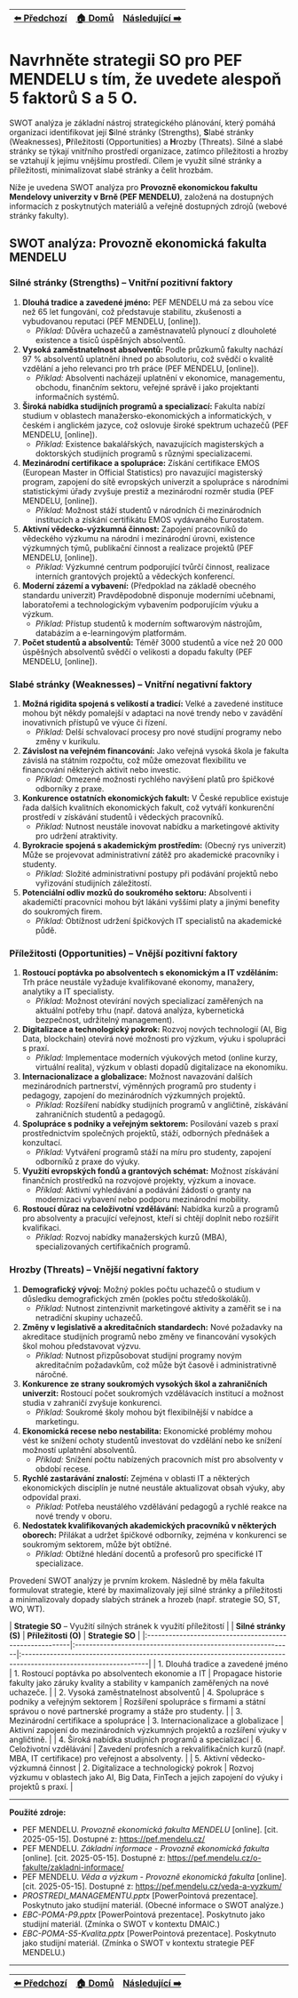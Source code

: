 <div align="center">

| [⬅️ Předchozí](otazka_9.md) | [🏠 Domů](../../README.md) | [Následující ➡️](otazka_11.md) |
|:-------------------------:|:---------------------------:|:-----------------------------:|

</div>

# Navrhněte strategii SO pro PEF MENDELU s tím, že uvedete alespoň 5 faktorů S a 5 O. 

SWOT analýza je základní nástroj strategického plánování, který pomáhá organizaci identifikovat její **S**ilné stránky (Strengths), **S**labé stránky (Weaknesses), **P**říležitosti (Opportunities) a **H**rozby (Threats). Silné a slabé stránky se týkají vnitřního prostředí organizace, zatímco příležitosti a hrozby se vztahují k jejímu vnějšímu prostředí. Cílem je využít silné stránky a příležitosti, minimalizovat slabé stránky a čelit hrozbám.

Níže je uvedena SWOT analýza pro **Provozně ekonomickou fakultu Mendelovy univerzity v Brně (PEF MENDELU)**, založená na dostupných informacích z poskytnutých materiálů a veřejně dostupných zdrojů (webové stránky fakulty).

## SWOT analýza: Provozně ekonomická fakulta MENDELU

### Silné stránky (Strengths) – Vnitřní pozitivní faktory

1.  **Dlouhá tradice a zavedené jméno:** PEF MENDELU má za sebou více než 65 let fungování, což představuje stabilitu, zkušenosti a vybudovanou reputaci (PEF MENDELU, [online]).
    *   *Příklad:* Důvěra uchazečů a zaměstnavatelů plynoucí z dlouholeté existence a tisíců úspěšných absolventů.
2.  **Vysoká zaměstnatelnost absolventů:** Podle průzkumů fakulty nachází 97 % absolventů uplatnění ihned po absolutoriu, což svědčí o kvalitě vzdělání a jeho relevanci pro trh práce (PEF MENDELU, [online]).
    *   *Příklad:* Absolventi nacházejí uplatnění v ekonomice, managementu, obchodu, finančním sektoru, veřejné správě i jako projektanti informačních systémů.
3.  **Široká nabídka studijních programů a specializací:** Fakulta nabízí studium v oblastech manažersko-ekonomických a informatických, v českém i anglickém jazyce, což oslovuje široké spektrum uchazečů (PEF MENDELU, [online]).
    *   *Příklad:* Existence bakalářských, navazujících magisterských a doktorských studijních programů s různými specializacemi.
4.  **Mezinárodní certifikace a spolupráce:** Získání certifikace EMOS (European Master in Official Statistics) pro navazující magisterský program, zapojení do sítě evropských univerzit a spolupráce s národními statistickými úřady zvyšuje prestiž a mezinárodní rozměr studia (PEF MENDELU, [online]).
    *   *Příklad:* Možnost stáží studentů v národních či mezinárodních institucích a získání certifikátu EMOS vydávaného Eurostatem.
5.  **Aktivní vědecko-výzkumná činnost:** Zapojení pracovníků do vědeckého výzkumu na národní i mezinárodní úrovni, existence výzkumných týmů, publikační činnost a realizace projektů (PEF MENDELU, [online]).
    *   *Příklad:* Výzkumné centrum podporující tvůrčí činnost, realizace interních grantových projektů a vědeckých konferencí.
6.  **Moderní zázemí a vybavení:** (Předpoklad na základě obecného standardu univerzit) Pravděpodobně disponuje moderními učebnami, laboratořemi a technologickým vybavením podporujícím výuku a výzkum.
    *   *Příklad:* Přístup studentů k moderním softwarovým nástrojům, databázím a e-learningovým platformám.
7.  **Počet studentů a absolventů:** Téměř 3000 studentů a více než 20 000 úspěšných absolventů svědčí o velikosti a dopadu fakulty (PEF MENDELU, [online]).

### Slabé stránky (Weaknesses) – Vnitřní negativní faktory

1.  **Možná rigidita spojená s velikostí a tradicí:** Velké a zavedené instituce mohou být někdy pomalejší v adaptaci na nové trendy nebo v zavádění inovativních přístupů ve výuce či řízení.
    *   *Příklad:* Delší schvalovací procesy pro nové studijní programy nebo změny v kurikulu.
2.  **Závislost na veřejném financování:** Jako veřejná vysoká škola je fakulta závislá na státním rozpočtu, což může omezovat flexibilitu ve financování některých aktivit nebo investic.
    *   *Příklad:* Omezené možnosti rychlého navýšení platů pro špičkové odborníky z praxe.
3.  **Konkurence ostatních ekonomických fakult:** V České republice existuje řada dalších kvalitních ekonomických fakult, což vytváří konkurenční prostředí v získávání studentů i vědeckých pracovníků.
    *   *Příklad:* Nutnost neustále inovovat nabídku a marketingové aktivity pro udržení atraktivity.
4.  **Byrokracie spojená s akademickým prostředím:** (Obecný rys univerzit) Může se projevovat administrativní zátěž pro akademické pracovníky i studenty.
    *   *Příklad:* Složité administrativní postupy při podávání projektů nebo vyřizování studijních záležitostí.
5.  **Potenciální odliv mozků do soukromého sektoru:** Absolventi i akademičtí pracovníci mohou být lákáni vyššími platy a jinými benefity do soukromých firem.
    *   *Příklad:* Obtížnost udržení špičkových IT specialistů na akademické půdě.

### Příležitosti (Opportunities) – Vnější pozitivní faktory

1.  **Rostoucí poptávka po absolventech s ekonomickým a IT vzděláním:** Trh práce neustále vyžaduje kvalifikované ekonomy, manažery, analytiky a IT specialisty.
    *   *Příklad:* Možnost otevírání nových specializací zaměřených na aktuální potřeby trhu (např. datová analýza, kybernetická bezpečnost, udržitelný management).
2.  **Digitalizace a technologický pokrok:** Rozvoj nových technologií (AI, Big Data, blockchain) otevírá nové možnosti pro výzkum, výuku i spolupráci s praxí.
    *   *Příklad:* Implementace moderních výukových metod (online kurzy, virtuální realita), výzkum v oblasti dopadů digitalizace na ekonomiku.
3.  **Internacionalizace a globalizace:** Možnost navazování dalších mezinárodních partnerství, výměnných programů pro studenty i pedagogy, zapojení do mezinárodních výzkumných projektů.
    *   *Příklad:* Rozšíření nabídky studijních programů v angličtině, získávání zahraničních studentů a pedagogů.
4.  **Spolupráce s podniky a veřejným sektorem:** Posilování vazeb s praxí prostřednictvím společných projektů, stáží, odborných přednášek a konzultací.
    *   *Příklad:* Vytváření programů stáží na míru pro studenty, zapojení odborníků z praxe do výuky.
5.  **Využití evropských fondů a grantových schémat:** Možnost získávání finančních prostředků na rozvojové projekty, výzkum a inovace.
    *   *Příklad:* Aktivní vyhledávání a podávání žádostí o granty na modernizaci vybavení nebo podporu mezinárodní mobility.
6.  **Rostoucí důraz na celoživotní vzdělávání:** Nabídka kurzů a programů pro absolventy a pracující veřejnost, kteří si chtějí doplnit nebo rozšířit kvalifikaci.
    *   *Příklad:* Rozvoj nabídky manažerských kurzů (MBA), specializovaných certifikačních programů.

### Hrozby (Threats) – Vnější negativní faktory

1.  **Demografický vývoj:** Možný pokles počtu uchazečů o studium v důsledku demografických změn (pokles počtu středoškoláků).
    *   *Příklad:* Nutnost zintenzivnit marketingové aktivity a zaměřit se i na netradiční skupiny uchazečů.
2.  **Změny v legislativě a akreditačních standardech:** Nové požadavky na akreditace studijních programů nebo změny ve financování vysokých škol mohou představovat výzvu.
    *   *Příklad:* Nutnost přizpůsobovat studijní programy novým akreditačním požadavkům, což může být časově i administrativně náročné.
3.  **Konkurence ze strany soukromých vysokých škol a zahraničních univerzit:** Rostoucí počet soukromých vzdělávacích institucí a možnost studia v zahraničí zvyšuje konkurenci.
    *   *Příklad:* Soukromé školy mohou být flexibilnější v nabídce a marketingu.
4.  **Ekonomická recese nebo nestabilita:** Ekonomické problémy mohou vést ke snížení ochoty studentů investovat do vzdělání nebo ke snížení možností uplatnění absolventů.
    *   *Příklad:* Snížení počtu nabízených pracovních míst pro absolventy v období recese.
5.  **Rychlé zastarávání znalostí:** Zejména v oblasti IT a některých ekonomických disciplín je nutné neustále aktualizovat obsah výuky, aby odpovídal praxi.
    *   *Příklad:* Potřeba neustálého vzdělávání pedagogů a rychlé reakce na nové trendy v oboru.
6.  **Nedostatek kvalifikovaných akademických pracovníků v některých oborech:** Přilákat a udržet špičkové odborníky, zejména v konkurenci se soukromým sektorem, může být obtížné.
    *   *Příklad:* Obtížné hledání docentů a profesorů pro specifické IT specializace.

Provedení SWOT analýzy je prvním krokem. Následně by měla fakulta formulovat strategie, které by maximalizovaly její silné stránky a příležitosti a minimalizovaly dopady slabých stránek a hrozeb (např. strategie SO, ST, WO, WT).

| **Strategie SO** – Využití silných stránek k využití příležitostí |
| **Silné stránky (S)**                                   | **Příležitosti (O)**                                         | **Strategie SO**                                                                                                 |
|:--------------------------------------------------------|:-------------------------------------------------------------|:-----------------------------------------------------------------------------------------------------------------|
| 1. Dlouhá tradice a zavedené jméno                      | 1. Rostoucí poptávka po absolventech ekonomie a IT           | Propagace historie fakulty jako záruky kvality a stability v kampaních zaměřených na nové uchazeče.              |
| 2. Vysoká zaměstnatelnost absolventů                    | 4. Spolupráce s podniky a veřejným sektorem                  | Rozšíření spolupráce s firmami a státní správou o nové partnerské programy a stáže pro studenty.                 |
| 3. Mezinárodní certifikace a spolupráce                  | 3. Internacionalizace a globalizace                          | Aktivní zapojení do mezinárodních výzkumných projektů a rozšíření výuky v angličtině.                            |
| 4. Široká nabídka studijních programů a specializací     | 6. Celoživotní vzdělávání                                    | Zavedení profesních a rekvalifikačních kurzů (např. MBA, IT certifikace) pro veřejnost a absolventy.             |
| 5. Aktivní vědecko-výzkumná činnost                     | 2. Digitalizace a technologický pokrok                       | Rozvoj výzkumu v oblastech jako AI, Big Data, FinTech a jejich zapojení do výuky i projektů s praxí.             |

---
**Použité zdroje:**

*   PEF MENDELU. *Provozně ekonomická fakulta MENDELU* [online]. [cit. 2025-05-15]. Dostupné z: https://pef.mendelu.cz/
*   PEF MENDELU. *Základní informace - Provozně ekonomická fakulta* [online]. [cit. 2025-05-15]. Dostupné z: https://pef.mendelu.cz/o-fakulte/zakladni-informace/
*   PEF MENDELU. *Věda a výzkum - Provozně ekonomická fakulta* [online]. [cit. 2025-05-15]. Dostupné z: https://pef.mendelu.cz/veda-a-vyzkum/
*   *PROSTREDI_MANAGEMENTU.pptx* [PowerPointová prezentace]. Poskytnuto jako studijní materiál. (Obecné informace o SWOT analýze.)
*   *EBC-POMA-P9.pptx* [PowerPointová prezentace]. Poskytnuto jako studijní materiál. (Zmínka o SWOT v kontextu DMAIC.)
*   *EBC-POMA-S5-Kvalita.pptx* [PowerPointová prezentace]. Poskytnuto jako studijní materiál. (Zmínka o SWOT v kontextu strategie PEF MENDELU.)

---

<div align="center">

| [⬅️ Předchozí](otazka_9.md) | [🏠 Domů](../../README.md) | [Následující ➡️](otazka_11.md) |
|:-------------------------:|:---------------------------:|:-----------------------------:|

</div>